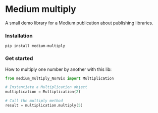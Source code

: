 # Medium multiply
A small demo library for a Medium publication about publishing libraries.

### Installation
```
pip install medium-multiply
```

### Get started
How to multiply one number by another with this lib:

```Python
from medium_multiply_Nor8ix import Multiplication

# Instantiate a Multiplication object
multiplication = Multiplication(2)

# Call the multiply method
result = multiplication.multiply(5)
```